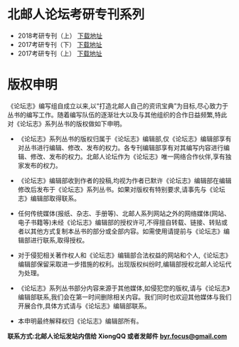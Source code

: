 # 北邮人论坛考研专刊系列

- 2018考研专刊（上） [下载地址](https://github.com/ingbyr/bbs-byr-cn-kyzk/releases/download/2018.8/2018-kyzk-1.pdf)
- 2017考研专刊（下） [下载地址](https://github.com/ingbyr/bbs-byr-cn-kyzk/releases/download/2017.9/2017-kyzk-2.pdf)
- 2017考研专刊（上） [下载地址](https://github.com/ingbyr/bbs-byr-cn-kyzk/releases/download/2017/2017-kyzk-1.pdf)

# 版权申明
《论坛志》编写组自成立以来,以“打造北邮人自己的资讯宝典”为目标,尽心致力于丛书的编写工作。随着编写队伍的逐渐壮大以及与其他组织的合作日益频繁,特此对《论坛志》系列丛书的版权做如下申明。

- 《论坛志》系列丛书的版权归属于《论坛志》编辑部,仅《论坛志》编辑部享有对丛书进行编辑、修改、发布的权力。各专刊编辑部享有对其编写内容进行编辑、修改、发布的权力。北邮人论坛作为《论坛志》唯一网络合作伙伴,享有独家发布的权力。

- 《论坛志》编辑部收到作者的投稿,均视为作者已默许《论坛志》编辑部在编辑修改后发布于《论坛志》系列丛书。如果对版权有特别要求,请事先与《论坛志》编辑部取得联系。

- 任何传统媒体(报纸、杂志、手册等)、北邮人系列网站之外的网络媒体(网站、电子书籍等)未经《论坛志》编辑部的授权许可,不得擅自转载、链接、转贴或者以其他方式复制本丛书的部分或全部内容。如需使用请提前与《论坛志》编辑部进行联系,取得授权。

- 对于侵犯相关著作权人和《论坛志》编辑部合法权益的网站和个人,《论坛志》编辑部保留采取进一步措施的权利。出现版权纠纷时,编辑部授权北邮人论坛代为处理。

- 《论坛志》系列丛书部分内容来源于其他媒体,如侵犯您的版权,请与《论坛志》编辑部联系,我们会在第一时间删除相关内容。我们同时也欢迎其他媒体与我们开展合作,具体方式请与《论坛志》编辑部联系。

- 本申明最终解释权归《论坛志》编辑部所有。

**联系方式:北邮人论坛发站内信给 XiongQQ 或者发邮件 byr.focus@gmail.com**
